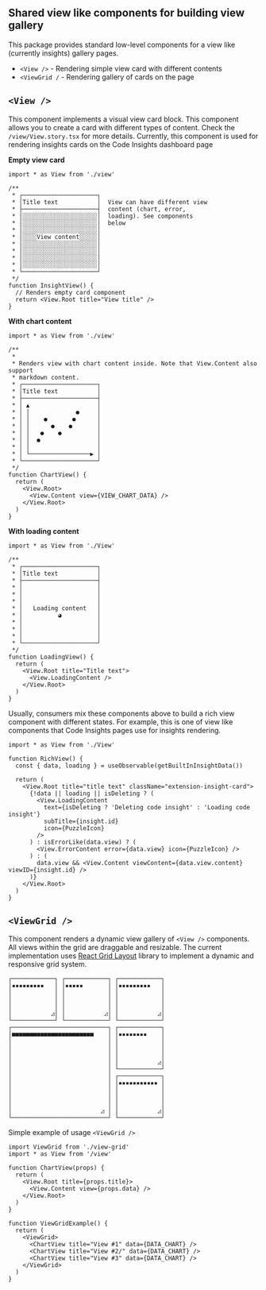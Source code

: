 ## Shared view like components for building view gallery

This package provides standard low-level components for a view like
(currently insights) gallery pages.

- `<View />` - Rendering simple view card with different contents
- `<ViewGrid /` - Rendering gallery of cards on the page

## `<View />`

This component implements a visual view card block.
This component allows you to create a card with different types of content.
Check the `/view/View.story.tsx` for more details. Currently, this component is used
for rendering insights cards on the Code Insights dashboard page

**Empty view card**

```tsx
import * as View from './view'

/**
 * ┌─────────────────────┐
 * │Title text           │  View can have different view
 * ├─────────────────────┤  content (chart, error,
 * │░░░░░░░░░░░░░░░░░░░░░│  loading). See components
 * │░░░░░░░░░░░░░░░░░░░░░│  below
 * │░░░░░░░░░░░░░░░░░░░░░│
 * │░░░░View content░░░░░│
 * │░░░░░░░░░░░░░░░░░░░░░│
 * │░░░░░░░░░░░░░░░░░░░░░│
 * │░░░░░░░░░░░░░░░░░░░░░│
 * │░░░░░░░░░░░░░░░░░░░░░│
 * └─────────────────────┘
 */
function InsightView() {
  // Renders empty card component
  return <View.Root title="View title" />
}
```

**With chart content**

```tsx
import * as View from './view'

/**
 *
 * Renders view with chart content inside. Note that View.Content also support
 * markdown content.
 * ┌─────────────────────┐
 * │Title text           │
 * ├─────────────────────┤
 * │ ▲                   │
 * │ │             ●     │
 * │ │    ●       ●      │
 * │ │      ●    ●       │
 * │ │   ●    ●          │
 * │ │  ●                │
 * │ │                   │
 * │ └─────────────────▶ │
 * └─────────────────────┘
 */
function ChartView() {
  return (
    <View.Root>
      <View.Content view={VIEW_CHART_DATA} />
    </View.Root>
  )
}
```

**With loading content**

```tsx
import * as View from './View'

/**
 * ┌─────────────────────┐
 * │Title text           │
 * ├─────────────────────┤
 * │                     │
 * │                     │
 * │                     │
 * │   Loading content   │
 * │          ◕          │
 * │                     │
 * │                     │
 * │                     │
 * └─────────────────────┘
 */
function LoadingView() {
  return (
    <View.Root title="Title text">
      <View.LoadingContent />
    </View.Root>
  )
}
```

Usually, consumers mix these components above to build a rich view component with different states.
For example, this is one of view like components that Code Insights pages use for insights rendering.

```tsx
import * as View from './View'

function RichView() {
  const { data, loading } = useObservable(getBuiltInInsightData())

  return (
    <View.Root title="title text" className="extension-insight-card">
      {!data || loading || isDeleting ? (
        <View.LoadingContent
          text={isDeleting ? 'Deleting code insight' : 'Loading code insight'}
          subTitle={insight.id}
          icon={PuzzleIcon}
        />
      ) : isErrorLike(data.view) ? (
        <View.ErrorContent error={data.view} icon={PuzzleIcon} />
      ) : (
        data.view && <View.Content viewContent={data.view.content} viewID={insight.id} />
      )}
    </View.Root>
  )
}
```

## `<ViewGrid />`

This component renders a dynamic view gallery of `<View />` components. All views
within the grid are draggable and resizable. The current implementation uses [React Grid Layout](https://github.com/react-grid-layout/react-grid-layout)
library to implement a dynamic and responsive grid system.

```text
┌────────────┐ ┌────────────┐ ┌────────────┐
│▪▪▪▪▪▪▪▪▪   │ │▪▪▪▪▪       │ │▪▪▪▪▪▪▪▪▪   │
│            │ │            │ │            │
│            │ │            │ │            │
│            │ │            │ │            │
│           ◿│ │           ◿│ │           ◿│
└────────────┘ └────────────┘ └────────────┘
┌───────────────────────────┐ ┌────────────┐
│■■■■■■■■■■■■■■■■■■■■■■■    │ │▪▪▪▪▪▪▪▪    │
│                           │ │            │
│                           │ │            │
│                           │ │            │
│                           │ │           ◿│
│                           │ └────────────┘
│                           │ ┌────────────┐
│                           │ │▪▪▪▪▪▪▪▪▪▪▪ │
│                           │ │            │
│                           │ │            │
│                           │ │            │
│                         ◿ │ │           ◿│
└───────────────────────────┘ └────────────┘
```

Simple example of usage `<ViewGrid />`

```tsx
import ViewGrid from './view-grid'
import * as View from '/view'

function ChartView(props) {
  return (
    <View.Root title={props.title}>
      <View.Content view={props.data} />
    </View.Root>
  )
}

function ViewGridExample() {
  return (
    <ViewGrid>
      <ChartView title="View #1" data={DATA_CHART} />
      <ChartView title="View #2/" data={DATA_CHART} />
      <ChartView title="View #3" data={DATA_CHART} />
    </ViewGrid>
  )
}
```
